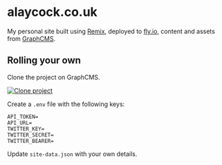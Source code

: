 # alaycock.co.uk

My personal site built using [Remix](https://remix.run), deployed to
[fly.io](https://fly.io), content and assets from
[GraphCMS](https://graphcms.com/).

## Rolling your own

Clone the project on GraphCMS.

[![Clone project](https://graphcms.com/button)](https://app.graphcms.com/clone/fc1c89ade43544f0a5f9e2a7455fa97e?name=alaycock.co.uk)

Create a `.env` file with the following keys:

```
API_TOKEN=
API_URL=
TWITTER_KEY=
TWITTER_SECRET=
TWITTER_BEARER=
```

Update `site-data.json` with your own details.
